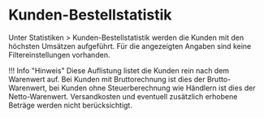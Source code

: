 # Kunden-Bestellstatistik 

Unter Statistiken \> Kunden-Bestellstatistik werden die Kunden mit den höchsten Umsätzen aufgeführt. Für die angezeigten Angaben sind keine Filtereinstellungen vorhanden.

!!! Info "Hinweis"
	 Diese Auflistung listet die Kunden rein nach dem Warenwert auf. Bei Kunden mit Bruttorechnung ist dies der Brutto-Warenwert, bei Kunden ohne Steuerberechnung wie Händlern ist dies der Netto-Warenwert. Versandkosten und eventuell zusätzlich erhobene Beträge werden nicht berücksichtigt.



